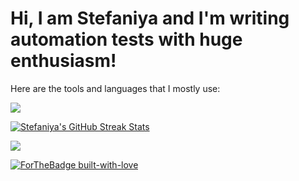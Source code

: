 # Hi, I am Stefaniya and I'm writing automation tests with huge enthusiasm!

Here are the tools and languages that I mostly use:

<a href="https://skillicons.dev">
  <img src="https://skillicons.dev/icons?i=cs,js,html,css,postman,docker,dotnet,visualstudio,vscode,nodejs,github,selenium,grafana,prometheus,mongodb,mysql,windows,wordpress&perline=9" />
</a>
<p></p>
<p>
  <a href="https://github.com/DenverCoder1/github-readme-streak-stats">
    <img src="https://github-readme-streak-stats.herokuapp.com/?user=StefRuseva88&theme=blue-green" alt="Stefaniya's GitHub Streak Stats">
  </a>
</p>

<p>
  <img src="https://github-readme-stats.vercel.app/api/top-langs/?username=StefRuseva88&theme=synthwave" />
</p>

<p>
  <a href="https://GitHub.com/Naereen/">
    <img src="http://ForTheBadge.com/images/badges/built-with-love.svg" alt="ForTheBadge built-with-love">
  </a>
</p>
